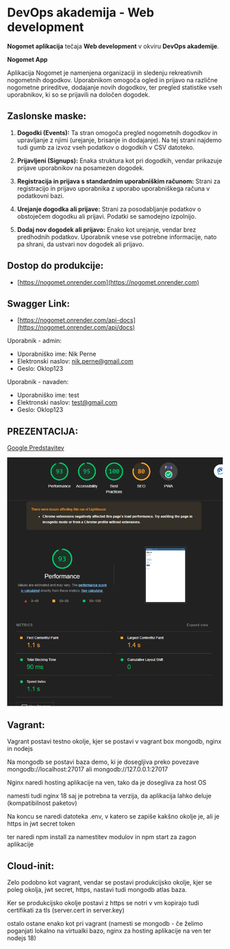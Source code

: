 # DevOps akademija - Web development

**Nogomet aplikacija** tečaja **Web development** v okviru **DevOps akademije**.

**Nogomet App**

Aplikacija Nogomet je namenjena organizaciji in sledenju rekreativnih nogometnih dogodkov. Uporabnikom omogoča ogled in prijavo na različne nogometne prireditve, dodajanje novih dogodkov, ter pregled statistike vseh uporabnikov, ki so se prijavili na določen dogodek.

## Zaslonske maske:

1. **Dogodki (Events):** Ta stran omogoča pregled nogometnih dogodkov in upravljanje z njimi (urejanje, brisanje in dodajanje). Na tej strani najdemo tudi gumb za izvoz vseh podatkov o dogodkih v CSV datoteko.

2. **Prijavljeni (Signups):** Enaka struktura kot pri dogodkih, vendar prikazuje prijave uporabnikov na posamezen dogodek.

3. **Registracija in prijava s standardnim uporabniškim računom:** Strani za registracijo in prijavo uporabnika z uporabo uporabniškega računa v podatkovni bazi.

4. **Urejanje dogodka ali prijave:** Strani za posodabljanje podatkov o obstoječem dogodku ali prijavi. Podatki se samodejno izpolnijo.

5. **Dodaj nov dogodek ali prijavo:** Enako kot urejanje, vendar brez predhodnih podatkov. Uporabnik vnese vse potrebne informacije, nato pa shrani, da ustvari nov dogodek ali prijavo.

## Dostop do produkcije:
- [https://nogomet.onrender.com](https://nogomet.onrender.com)


## Swagger Link: 
- [https://nogomet.onrender.com/api-docs](https://nogomet.onrender.com/api/docs)

Uporabnik - admin:
- Uporabniško ime: Nik Perne
- Elektronski naslov: nik.perne@gmail.com
- Geslo: Oklop123

Uporabnik - navaden:
- Uporabniško ime: test
- Elektronski naslov: test@gmail.com
- Geslo: Oklop123

## PREZENTACIJA:
[Google Predstavitev](https://docs.google.com/presentation/d/1vlyFQ23D49aC4sA6mefUrd_ueeq5vy1UmWnYHGZL0dc/edit?usp=drivesdk)

![Alt text](<test/Posnetek zaslona 2023-11-20 190145.png>)

## Vagrant:

Vagrant postavi testno okolje, kjer se postavi v vagrant box mongodb, nginx in nodejs

Na mongodb se postavi baza demo, ki je dosegljiva preko povezave mongodb://localhost:27017 ali mongodb://127.0.0.1:27017

Nginx naredi hosting aplikacije na ven, tako da je dosegliva za host OS

namesti tudi nginx 18 saj je potrebna ta verzija, da aplikacija lahko deluje (kompatibilnost paketov)

Na koncu se naredi datoteka .env, v katero se zapiše kakšno okolje je, ali je https in jwt secret token

ter naredi npm install za namestitev modulov in npm start za zagon aplikacije

## Cloud-init:

Zelo podobno kot vagrant, vendar se postavi produkcijsko okolje, kjer se poleg okolja, jwt secret, https, nastavi tudi mongodb atlas baza.

Ker se produkcijsko okolje postavi z https se notri v vm kopirajo tudi certifikati za tls (server.cert in server.key)

ostalo ostane enako kot pri vagrant (namesti se mongodb - če želimo poganjati lokalno na virtualki bazo, nginx za hosting aplikacije na ven ter nodejs 18)
